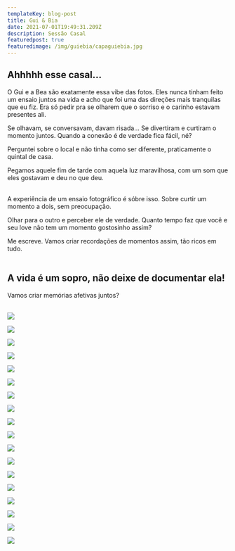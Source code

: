 ```yaml
---
templateKey: blog-post
title: Gui & Bia
date: 2021-07-01T19:49:31.209Z
description: Sessão Casal
featuredpost: true
featuredimage: /img/guiebia/capaguiebia.jpg
---
```

## Ahhhhh esse casal...
O Gui e a Bea são exatamente essa vibe das fotos. Eles nunca tinham feito um ensaio juntos na vida e acho que foi uma das 
direções mais tranquilas que eu fiz. Era só pedir pra se olharem que o sorriso e o carinho estavam presentes ali.

Se olhavam, se conversavam, davam risada... Se divertiram e curtiram o momento juntos.
Quando a conexão é de verdade fica fácil, né?

Perguntei sobre o local e não tinha como ser diferente, praticamente o quintal de casa.

Pegamos aquele fim de tarde com aquela luz maravilhosa, com um som que eles gostavam e deu no que deu.<br><br>

A experiência de um ensaio fotográfico é sóbre isso. Sobre curtir um momento a dois, sem preocupação.

Olhar para o outro e perceber ele de verdade. Quanto tempo faz que você e seu love não tem um momento gostosinho assim?

Me escreve. Vamos criar recordações de momentos assim, tão ricos em tudo.<br><br>

## A vida é um sopro, não deixe de documentar ela! 

Vamos criar memórias afetivas juntos?<br><br>
<div class="blog-post">

![](/img/guiebia/capaguiebia.jpg)

![](/img/guiebia/_MG_0002.jpg)

![](/img/guiebia/_MG_0021.jpg)

![](/img/guiebia/_MG_0064.jpg)

![](/img/guiebia/_MG_0069.jpg)

![](/img/guiebia/_MG_9777.jpg)

![](/img/guiebia/_MG_9837.jpg)

![](/img/guiebia/_MG_9870.jpg)

![](/img/guiebia/_MG_9881.jpg)

![](/img/guiebia/_MG_9906.jpg)

![](/img/guiebia/guiebia1.jpg)

![](/img/guiebia/guiebia10.jpg)

![](/img/guiebia/guiebia2.jpg)

![](/img/guiebia/guiebia3.jpg)

![](/img/guiebia/guiebia5.jpg)

![](/img/guiebia/guiebia6.jpg)

![](/img/guiebia/guiebia7.jpg)

![](/img/guiebia/guiebia9.jpg)

</div>